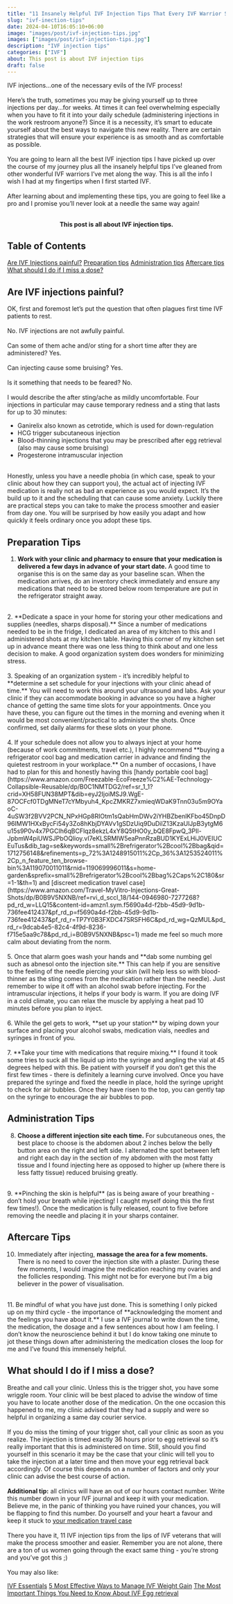 ```yaml
---
title: "11 Insanely Helpful IVF Injection Tips That Every IVF Warrior Should Know"
slug: "ivf-inection-tips"
date: 2024-04-10T16:05:10+06:00
image: "images/post/ivf-injection-tips.jpg"
images: ["images/post/ivf-injection-tips.jpg"]
description: "IVF injection tips"
categories: ["IVF"]
about: This post is about IVF injection tips
draft: false
---
```


IVF injections…one of the necessary evils of the IVF process!<br />   
Here’s the truth, sometimes you may be giving yourself up to three injections per day…for weeks. At times it can feel overwhelming especially when you have to fit it into your daily schedule (administering injections in the work restroom anyone?) Since it is a necessity, it’s smart to educate yourself about the best ways to navigate this new reality. There are certain strategies that will ensure your experience is as smooth and as comfortable as possible.<br />   
You are going to learn all the best IVF injection tips I have picked up over the course of my journey plus all the insanely helpful tips I’ve gleaned from other wonderful IVF warriors I’ve met along the way. This is all the info I wish I had at my fingertips when I first started IVF.<br />   
After learning about and implementing these tips, you are going to feel like a pro and I promise you’ll never look at a needle the same way again!<br />   
<span style="font-size:10.8em;"><div align="center">**This post is all about IVF injection tips.**</div></span>

 ## Table of Contents

  [Are IVF Injections painful?](#are-ivf-inections-painful)
  [Preparation tips](#preparation-tips)
  [Administration tips](#administration-tips)
  [Aftercare tips](#aftercare-tips)
  [What should I do if I miss a dose?](#what-should-i-do-if-i-miss-a-dose)
<br />   

## Are IVF injections painful?

OK, first and foremost let’s put the question that often plagues first time IVF patients to rest.<br />   
No. IVF injections are not awfully painful.<br />    
Can some of them ache and/or sting for a short time after they are administered? Yes.<br />   
Can injecting cause some bruising? Yes.<br />   
Is it something that needs to be feared? No.<br />   
I would describe the after sting/ache as mildly uncomfortable. Four injections in particular may cause temporary redness and a sting that lasts for up to 30 minutes:
<br />   
* Ganirelix also known as cetrotide, which is used for down-regulation
* HCG trigger subcutaneous injection
* Blood-thinning injections that you may be prescribed after egg retrieval (also may cause some bruising)
* Progesterone intramuscular injection<br />   

<br />  
Honestly, unless you have a needle phobia (in which case, speak to your clinic about how they can support you), the actual act of injecting IVF medication is really not as bad an experience as you would expect. It’s the build up to it and the scheduling that can cause some anxiety. Luckily there are practical steps you can take to make the process smoother and easier from day one. You will be surprised by how easily you adapt and how quickly it feels ordinary once you adopt these tips.<br />   

## Preparation Tips

1. **Work with your clinic and pharmacy to ensure that your medication is delivered a few days in advance of your start date.** A good time to organise this is on the same day as your baseline scan. When the medication arrives, do an inventory check immediately and ensure any medications that need to be stored below room temperature are put in the refrigerator straight away.<br />   
<br />   
2. **Dedicate a space in your home for storing your other medications and supplies (needles, sharps disposal).** Since a number of medications needed to be in the fridge, I dedicated an area of my kitchen to this and I administered shots at my kitchen table. Having this corner of my kitchen set up in advance meant there was one less thing to think about and one less decision to make. A good organization system does wonders for minimizing stress.<br />   
<br />   
3. Speaking of an organization system - it’s incredibly helpful to **determine a set schedule for your injections with your clinic ahead of time.** You will need to work this around your ultrasound and labs. Ask your clinic if they can accommodate booking in advance so you have a higher chance of getting the same time slots for your appointments. Once you have these, you can figure out the times in the morning and evening when it would be most convenient/practical to administer the shots. Once confirmed, set daily alarms for these slots on your phone.<br />   
<br />   
4. If your schedule does not allow you to always inject at your home (because of work commitments, travel etc.), I highly recommend **buying a refrigerator cool bag and medication carrier in advance and finding the quietest restroom in your workplace.** On a number of occasions, I have had to plan for this and honestly having this [handy portable cool bag](https://www.amazon.com/Freezable-EcoFreeze%C2%AE-Technology-Collapsible-Reusable/dp/B0C1NMTDG2/ref=sr_1_1?crid=XH58FUN38MPT&dib=eyJ2IjoiMSJ9.WgE-87OCFcf0TDgMNeT7cYMbyuh4_KpcZMKRZ7xmieqWDaK9Tnn03u5m9OYaoC-4uSW3f2BVV2PCN_NPxHGp8RIOtm1sQabHmDWv2iYHBZbenlKFbo45DnpD96IMW1HXxBycFi54y3Zo8hKbjDYAVv1gSDzUiq9DuDilZ13KzaUlJpB3ytgM6u15s9P0v4x7PGCIh6qBCFlqz8ekzL4xY8Q5tHO0y_bQE8FpwQ_3PIl-JpbmW4piUWSJPbOQlioy.vI7eKLSRMIW5eaPnnRzaBUD1KYExLHiJ0VEIUCEuTus&dib_tag=se&keywords=small%2Brefrigerator%2Bcool%2Bbag&qid=1712756148&refinements=p_72%3A1248915011%2Cp_36%3A1253524011%2Cp_n_feature_ten_browse-bin%3A119070011011&rnid=119069996011&s=home-garden&sprefix=small%2Brefrigerator%2Bcool%2Bbag%2Caps%2C180&sr=1-1&th=1) and [discreet medication travel case](https://www.amazon.com/Travel-MyVitro-Injections-Great-Shots/dp/B0B9V5NXNB/ref=rvi_d_sccl_18/144-0946980-7277268?pd_rd_w=LLQ15&content-id=amzn1.sym.f5690a4d-f2bb-45d9-9d1b-736fee412437&pf_rd_p=f5690a4d-f2bb-45d9-9d1b-736fee412437&pf_rd_r=TP7Y0B3FXDC47SRSFH6C&pd_rd_wg=QzMUL&pd_rd_r=9dcab4e5-82c4-4f9d-8236-f715e5aa9c78&pd_rd_i=B0B9V5NXNB&psc=1) made me feel so much more calm about deviating from the norm.<br />   
<br />   
5. Once that alarm goes wash your hands and **dab some numbing gel such as abnesol onto the injection site.** This can help if you are sensitive to the feeling of the needle piercing your skin (will help less so with blood-thinner as the sting comes from the medication rather than the needle). Just remember to wipe it off with an alcohol swab before injecting. For the intramuscular injections, it helps if your body is warm. If you are doing IVF in a cold climate, you can relax the muscle by applying a heat pad 10 minutes before you plan to inject.<br />   
<br />   
6. While the gel gets to work, **set up your station** by wiping down your surface and placing your alcohol swabs, medication vials, needles and syringes in front of you.<br />   
<br />   
7. **Take your time with medications that require mixing.** I found it took some tries to suck all the liquid up into the syringe and angling the vial at 45 degrees helped with this. Be patient with yourself if you don’t get this the first few times - there is definitely a learning curve involved. Once you have prepared the syringe and fixed the needle in place, hold the syringe upright to check for air bubbles. Once they have risen to the top, you can gently tap on the syringe to encourage the air bubbles to pop.<br />   

## Administration Tips

8. **Choose a different injection site each time.** For subcutaneous ones, the best place to choose is the abdomen about 2 inches below the belly button area on the right and left side. I alternated the spot between left and right each day in the section of my abdomen with the most fatty tissue and I found injecting here as opposed to higher up (where there is less fatty tissue) reduced bruising greatly.<br />   
<br />   
9.  **Pinching the skin is helpful** (as is being aware of your breathing - don’t hold your breath while injecting! I caught myself doing this the first few times!). Once the medication is fully released, count to five before removing the needle and placing it in your sharps container.<br />   

## Aftercare Tips

10. Immediately after injecting, **massage the area for a few moments.** There is no need to cover the injection site with a plaster. During these few moments, I would imagine the medication reaching my ovaries and the follicles responding. This might not be for everyone but I’m a big believer in the power of visualisation.<br />   
<br />   
11. Be mindful of what you have just done. This is something I only picked up on my third cycle - the importance of **acknowledging the moment and the feelings you have about it.** I use a IVF journal to write down the time, the medication, the dosage and a few sentences about how I am feeling. I don’t know the neuroscience behind it but I do know taking one minute to jot these things down after administering the medication closes the loop for me and I’ve found this immensely helpful.<br />   

## What should I do if I miss a dose?

Breathe and call your clinic. Unless this is the trigger shot, you have some wriggle room. Your clinic will be best placed to advise the window of time you have to locate another dose of the medication. On the one occasion this happened to me, my clinic advised that they had a supply and were so helpful in organizing a same day courier service.<br />   
 If you do miss the timing of your trigger shot, call your clinic as soon as you realize. The injection is timed exactly 36 hours prior to egg retrieval so it’s really important that this is administered on time. Still, should you find yourself in this scenario it may be the case that your clinic will tell you to take the injection at a later time and then move your egg retrieval back accordingly. Of course this depends on a number of factors and only your clinic can advise the best course of action.<br />   
**Additional tip:** all clinics will have an out of our hours contact number. Write this number down in your IVF journal and keep it with your medication. Believe me, in the panic of thinking you have ruined your chances, you will be flapping to find this number. Do yourself and your heart a favour and keep it stuck to [your medication travel case](https://www.amazon.com/Travel-MyVitro-Injections-Great-Shots/dp/B0B9V5NXNB/ref=rvi_d_sccl_18/144-0946980-7277268?pd_rd_w=LLQ15&content-id=amzn1.sym.f5690a4d-f2bb-45d9-9d1b-736fee412437&pf_rd_p=f5690a4d-f2bb-45d9-9d1b-736fee412437&pf_rd_r=TP7Y0B3FXDC47SRSFH6C&pd_rd_wg=QzMUL&pd_rd_r=9dcab4e5-82c4-4f9d-8236-f715e5aa9c78&pd_rd_i=B0B9V5NXNB&psc=1)<br />   
There you have it, 11 IVF injection tips from the lips of IVF veterans that will make the process smoother and easier. Remember you are not alone, there are a ton of us women going through the exact same thing - you’re strong and you’ve got this ;)<br />   
You may also like:

[IVF Essentials](https://ivf-journey.com/ivf-essentials/)
[5 Most Effective Ways to Manage IVF Weight Gain](https://ivf-journey.com/ivf-weight-gain/)
[The Most Important Things You Need to Know About IVF Egg retrieval](https://ivf-journey.com/ivf-egg-retrieval/)